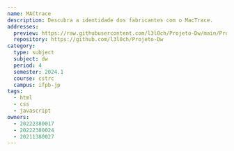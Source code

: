 ```yaml
---
name: MACtrace
description: Descubra a identidade dos fabricantes com o MacTrace.
addresses:
  preview: https://raw.githubusercontent.com/l3l0ch/Projeto-Dw/main/Projeto-main/projeto/image.png
  repository: https://github.com/l3l0ch/Projeto-Dw
category:
  type: subject
  subject: dw
  period: 4
  semester: 2024.1
  course: cstrc
  campus: ifpb-jp
tags:
  - html
  - css
  - javascript
owners:
  - 20222380017
  - 20222380024
  - 20211380027
---
```

